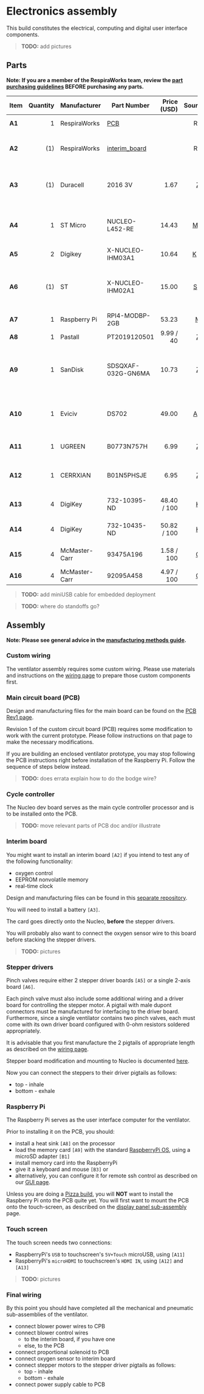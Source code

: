 # Electronics assembly

This build constitutes the electrical, computing and digital user interface components.

> **TODO:** add pictures

## Parts

**Note: If you are a member of the RespiraWorks team, review the [part purchasing guidelines][ppg]
BEFORE purchasing any parts.**

[ppg]: ../../../purchasing_guidelines.md

| Item  | Quantity | Manufacturer  | Part Number        | Price (USD) | Sources[*][ppg]         | Notes |
| ----  |---------:| --------------| ------------------ | -----------:|:-----------------------:| ----- |
|**A1** | 1        | RespiraWorks  | [PCB][a1rw]        |             | Rw                      | Custom main board |
|**A2** | (1)      | RespiraWorks  | [interim_board][a2rw] |          | Rw                      | Rev1 interim board **OPTIONAL** |
|**A3** | (1)      | Duracell      | 2016 3V            | 1.67        | [Z][a3amzn]             | CR2016 battery, for interim board **OPTIONAL** |
|**A4** | 1        | ST Micro      | NUCLEO-L452-RE     | 14.43       | [M][a4mous] [R][a4rs]   | STM32 Nucleo dev board, **DO NOT get the -P** version |
|**A5** | 2        | Digikey       | X-NUCLEO-IHM03A1   | 10.64       | [K][a5key] [M][a5mous]  | Stepper driver board |
|**A6** | (1)      | ST            | X-NUCLEO-IHM02A1   | 15.00       | [S][a6st] [R][a6rs]     | Two-axis stepper driver board, **Alternative to 2x`[A5]`**  |
|**A7** | 1        | Raspberry Pi  | RPI4-MODBP-2GB     | 53.23       | [M][a7mous]             | Raspberry Pi 4 |
|**A8** | 1        | Pastall       | PT2019120501       | 9.99 / 40   | [Z][a8amzn]             | Heat sink for Rpi |
|**A9** | 1        | SanDisk       | SDSQXAF-032G-GN6MA | 10.73       | [Z][a9amzn]             | UHS-1 Class 10 micro SD, memory for Raspberry Pi |
|**A10**| 1        | Eviciv        | DS702              | 49.00       | [A][a10ali] [Z][a10amzn]| 7" capacitive touchscreen with speakers |
|**A11**| 1        | UGREEN        | B0773N757H         | 6.99        | [Z][a11amzn]            | USB-A to micro-USB cable, 1.5ft |
|**A12**| 1        | CERRXIAN      | B01N5PHSJE         | 6.95        | [Z][a12amzn]            | USB-A to mini-USB cable, 9", right angle |
|**A13**| 4        | DigiKey       | 732-10395-ND       | 48.40 / 100 | [K][a13key]             | M2.5 standoff, 9mm |
|**A14**| 4        | DigiKey       | 732-10435-ND       | 50.82 / 100 | [K][a14key]             | M2.5 standoff, 20mm |
|**A15**| 4        | McMaster-Carr | 93475A196          | 1.58 / 100  | [C][a15mcmc]            | M2.5 washer, 6mm OD |
|**A16**| 4        | McMaster-Carr | 92095A458          | 4.97 / 100  | [C][a16mcmc]            | M2.5 screw, 6mm |

>**TODO:** add miniUSB cable for embedded deployment

>**TODO:** where do standoffs go?

[a1rw]:    ../../../../pcb/rev1_export
[a2rw]:    https://github.com/inceptionev/VentilatorRev1InterimDaughtercard
[a3amzn]:  https://www.amazon.com/Duracell-Lithium-Battery-lasting-battery/dp/B00006JPGV
[a4mous]:  https://www.mouser.com/ProductDetail/STMicroelectronics/NUCLEO-L452RE?qs=sGAEpiMZZMtw0nEwywcFgEEYp888DlnM1Y5kGes2rJIHvcJjT1ZDkw%3D%3D
[a4rs]:    https://export.rsdelivers.com/product/stmicroelectronics/nucleo-l452re/stmicroelectronics-stm32-nucleo-64-mcu/1261775
[a5key]:   https://www.digikey.com/short/z442qt
[a5mous]:  https://www.mouser.com/ProductDetail/511-X-NUCLEO-IHM03A1
[a6st]:    https://www.st.com/en/ecosystems/x-nucleo-ihm02a1.html#sample-and-buy
[a6rs]:    https://export.rsdelivers.com/product/stmicroelectronics/x-nucleo-ihm02a1/stmicroelectronics-x-nucleo-ihm02a1-two-axis/1646982
[a7mous]:  https://www.mouser.com/ProductDetail/Raspberry-Pi/RPI4-MODBP-2GB-BULK?qs=%2Fha2pyFaduiq9oc0d1uK569Mu3%252BsSMVa9bhYkyZbjQ1oNl8pHrdrS2f8pDbixKgb
[a8amzn]:  https://www.amazon.com/Raspberry-Heatsink-Conductive-Adhesive-Aluminum/dp/B082RKKQ2D
[a9amzn]:  https://www.amazon.com/dp/B06XWMQ81P
[a10ali]:  https://www.aliexpress.com/item/4000747984746.html
[a10amzn]: https://www.amazon.com/Eviciv-Portable-Monitor-Display-1024X600/dp/B07L6WT77H
[a11amzn]: https://www.amazon.com/UGREEN-Braided-Charger-Charging-Controller/dp/B01MTXZ3U8
[a12amzn]: https://www.amazon.com/CERRXIAN-9Inch-Cable-Charge-2-Pack/dp/B01N5PHSJE
[a13key]:  https://www.digikey.com/en/products/detail/w-rth-elektronik/971090151/6174614
[a14key]:  https://www.digikey.com/en/products/detail/würth-elektronik/971200151/6174654
[a15mcmc]: https://www.mcmaster.com/93475A196/
[a16mcmc]: https://www.mcmaster.com/92095A458/

## Assembly

**Note: Please see general advice in the [manufacturing methods guide](../../../methods).**

### Custom wiring

The ventilator assembly requires some custom wiring. Please use materials and instructions on the
[wiring page](../../../wiring) to prepare those custom components first.

### Main circuit board (PCB)

Design and manufacturing files for the main board can be found on the
[PCB Rev1 page](../../../../pcb/rev1_export).

Revision 1 of the custom circuit board (PCB) requires some modification to work with the current prototype.
Please follow instructions on that page to make the necessary modifications.

If you are building an enclosed ventilator prototype, you may stop following the PCB instructions right before
installation of the Raspberry Pi. Follow the sequence of steps below instead.

> **TODO:** does errata explain how to do the bodge wire?

### Cycle controller

The Nucleo dev board serves as the main cycle controller processor and is to be installed onto the PCB.

> **TODO:** move relevant parts of PCB doc and/or illustrate

### Interim board

You might want to install an interim board `[A2]` if you intend to test any of the following functionality:
* oxygen control
* EEPROM nonvolatile memory
* real-time clock

Design and manufacturing files can be found in this
[separate repository](https://github.com/inceptionev/VentilatorRev1InterimDaughtercard).

You will need to install a battery `[A3]`.

The card goes directly onto the Nucleo, **before** the stepper drivers.

You will probably also want to connect the oxygen sensor wire to this board before stacking the stepper drivers.

> **TODO:** pictures

### Stepper drivers

Pinch valves require either 2 stepper driver boards `[A5]` or a single 2-axis board `[A6]`.

Each pinch valve must also include some additional wiring and a driver board for controlling the stepper motor. A
pigtail with male dupont connectors must be manufactured for interfacing to the driver board. Furthermore, since a
single ventilator contains two pinch valves, each must come with its own driver board configured with 0-ohm resistors
soldered appropriately.

It is advisable that you first manufacture the 2 pigtails of appropriate length as described on the
[wiring page](../../../wiring).

Stepper board modification and mounting to Nucleo is documented [here](stepper_drivers).

Now you can connect the steppers to their driver pigtails as follows:
* top - inhale
* bottom - exhale

### Raspberry Pi

The Raspberry Pi serves as the user interface computer for the ventilator.

Prior to installing it on the PCB, you should:
* install a heat sink `[A8]` on the processor
* load the memory card `[A9]` with the standard [RaspberryPi OS](https://www.raspberrypi.org/software/),
  using a microSD adapter `[B1]`
* install memory card into the RaspberryPi
* give it a keyboard and mouse `[B3]` or
* alternatively, you can configure it for remote ssh control as described on our [GUI page](../../../../software/gui).

Unless you are doing a [Pizza build](../../../../quality-assurance/testing/pizza_build), you will **NOT** want to install
the Raspberry Pi onto the PCB quite yet. You will first want to mount the PCB onto the touch-screen, as described on the
[display panel sub-assembly](..) page.

### Touch screen

The touch screen needs two connections:
* RaspberryPi's `USB` to touchscreen's `5V+Touch` microUSB, using `[A11]`
* RaspberryPi's `microHDMI` to touchscreen's `HDMI IN`, using `[A12]` and `[A13]`

> **TODO:** pictures

### Final wiring

By this point you should have completed all the mechanical and pneumatic sub-assemblies of the ventilator.

* connect blower power wires to CPB
* connect blower control wires
  * to the interim board, if you have one
  * else, to the PCB
* connect proportional solenoid to PCB
* connect oxygen sensor to interim board
* connect stepper motors to the stepper driver pigtails as follows:
  * top - inhale
  * bottom - exhale
* connect power supply cable to PCB
